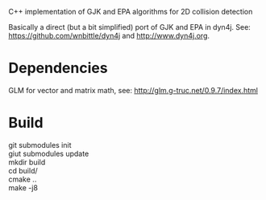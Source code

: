 C++ implementation of GJK and EPA algorithms for 2D collision detection

Basically a direct (but a bit simplified) port of GJK and EPA in dyn4j. See: https://github.com/wnbittle/dyn4j and http://www.dyn4j.org.

Dependencies
=========================================
GLM for vector and matrix math, see: http://glm.g-truc.net/0.9.7/index.html

Build
=========================================
git submodules init </br>
giut submodules update </br>
mkdir build </br>
cd build/ </br>
cmake .. </br>
make -j8

